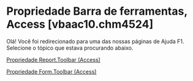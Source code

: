 
# Propriedade Barra de ferramentas, Access [vbaac10.chm4524]

Olá! Você foi redirecionado para uma das nossas páginas de Ajuda F1. Selecione o tópico que estava procurando abaixo.

[Propriedade Report.Toolbar (Access)](http://msdn.microsoft.com/library/e897d294-2d8d-aca7-9aed-4bd2ebd23552%28Office.15%29.aspx)

[Propriedade Form.Toolbar (Access)](http://msdn.microsoft.com/library/a004200c-5404-c3ba-f00d-591c0f0a545d%28Office.15%29.aspx)

